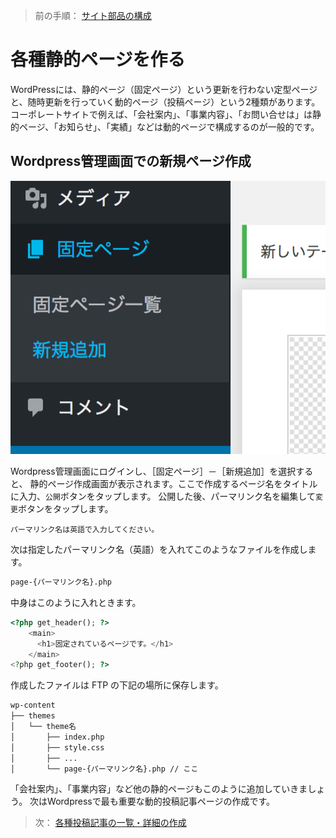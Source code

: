 > 前の手順： [サイト部品の構成](/docs/page-part.md)

# 各種静的ページを作る

WordPressには、静的ページ（固定ページ）という更新を行わない定型ページと、随時更新を行っていく動的ページ（投稿ページ）という2種類があります。
コーポレートサイトで例えば、「会社案内」、「事業内容」、「お問い合せは」は静的ページ、「お知らせ」、「実績」などは動的ページで構成するのが一般的です。

## Wordpress管理画面での新規ページ作成

![](/docs/static-pages-01.png)

Wordpress管理画面にログインし、［固定ページ］－［新規追加］を選択すると、
静的ページ作成画面が表示されます。ここで作成するページ名をタイトルに入力、`公開`ボタンをタップします。
公開した後、パーマリンク名を編集して`変更`ボタンをタップします。

```
パーマリンク名は英語で入力してください。
```

次は指定したパーマリンク名（英語）を入れてこのようなファイルを作成します。

```bash
page-{パーマリンク名}.php
```

中身はこのように入れときます。

```php
<?php get_header(); ?>
    <main>
      <h1>固定されているページです。</h1>
    </main>
<?php get_footer(); ?>
```

作成したファイルは FTP の下記の場所に保存します。

```bash
wp-content
├── themes
│   └── theme名
│       ├── index.php
│       ├── style.css
│       ├── ...
│       └── page-{パーマリンク名}.php // ここ
```
「会社案内」、「事業内容」など他の静的ページもこのように追加していきましょう。
次はWordpressで最も重要な動的投稿記事ページの作成です。

> 次： [各種投稿記事の一覧・詳細の作成](/docs/post-types-and-archive.md)
